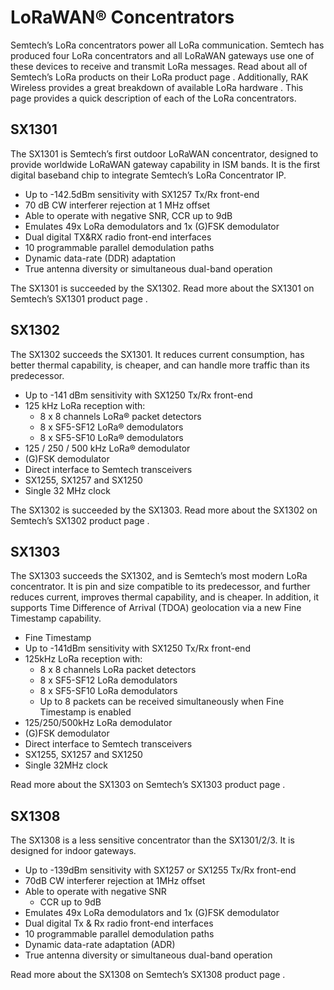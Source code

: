 # LoRaWAN® Concentrators

Semtech’s LoRa concentrators power all LoRa communication.
Semtech has produced four LoRa concentrators and all LoRaWAN gateways use one of these devices to receive and transmit LoRa messages.
Read about all of Semtech’s LoRa products on their LoRa product page .
Additionally, RAK Wireless provides a great breakdown of available LoRa hardware .
This page provides a quick description of each of the LoRa concentrators.
## SX1301

The SX1301 is Semtech’s first outdoor LoRaWAN concentrator, designed to provide worldwide LoRaWAN gateway capability in ISM bands. It is the first digital baseband chip to integrate Semtech’s LoRa Concentrator IP.
* Up to -142.5dBm sensitivity with SX1257 Tx/Rx front-end
* 70 dB CW interferer rejection at 1 MHz offset
* Able to operate with negative SNR, CCR up to 9dB
* Emulates 49x LoRa demodulators and 1x (G)FSK demodulator
* Dual digital TX&RX radio front-end interfaces
* 10 programmable parallel demodulation paths
* Dynamic data-rate (DDR) adaptation
* True antenna diversity or simultaneous dual-band operation

The SX1301 is succeeded by the SX1302.
Read more about the SX1301 on Semtech’s SX1301 product page .
## SX1302

The SX1302 succeeds the SX1301. It reduces current consumption, has better thermal capability, is cheaper, and can handle more traffic than its predecessor.
* Up to -141 dBm sensitivity with SX1250 Tx/Rx front-end
* 125 kHz LoRa reception with:
	+ 8 x 8 channels LoRa® packet detectors
	+ 8 x SF5-SF12 LoRa® demodulators
	+ 8 x SF5-SF10 LoRa® demodulators
* 125 / 250 / 500 kHz LoRa® demodulator
* (G)FSK demodulator
* Direct interface to Semtech transceivers
* SX1255, SX1257 and SX1250
* Single 32 MHz clock

The SX1302 is succeeded by the SX1303.
Read more about the SX1302 on Semtech’s SX1302 product page .
## SX1303

The SX1303 succeeds the SX1302, and is Semtech’s most modern LoRa concentrator. It is pin and size compatible to its predecessor, and further reduces current, improves thermal capability, and is cheaper. In addition, it supports Time Difference of Arrival (TDOA) geolocation via a new Fine Timestamp capability.
* Fine Timestamp
* Up to -141dBm sensitivity with SX1250 Tx/Rx front-end
* 125kHz LoRa reception with:
	+ 8 x 8 channels LoRa packet detectors
	+ 8 x SF5-SF12 LoRa demodulators
	+ 8 x SF5-SF10 LoRa demodulators
	+ Up to 8 packets can be received simultaneously when Fine Timestamp is enabled
* 125/250/500kHz LoRa demodulator
* (G)FSK demodulator
* Direct interface to Semtech transceivers
* SX1255, SX1257 and SX1250
* Single 32MHz clock

Read more about the SX1303 on Semtech’s SX1303 product page .
## SX1308

The SX1308 is a less sensitive concentrator than the SX1301/2/3. It is designed for indoor gateways.
* Up to -139dBm sensitivity with SX1257 or SX1255 Tx/Rx front-end
* 70dB CW interferer rejection at 1MHz offset
* Able to operate with negative SNR
	+ CCR up to 9dB
* Emulates 49x LoRa demodulators and 1x (G)FSK demodulator
* Dual digital Tx & Rx radio front-end interfaces
* 10 programmable parallel demodulation paths
* Dynamic data-rate adaptation (ADR)
* True antenna diversity or simultaneous dual-band operation

Read more about the SX1308 on Semtech’s SX1308 product page .